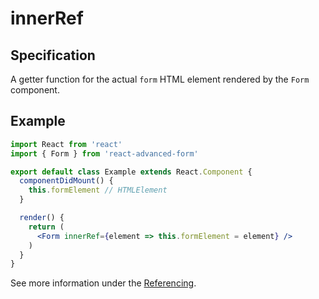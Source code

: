 # innerRef

## Specification

A getter function for the actual `form` HTML element rendered by the `Form` component.

## Example

```jsx
import React from 'react'
import { Form } from 'react-advanced-form'

export default class Example extends React.Component {
  componentDidMount() {
    this.formElement // HTMLElement
  }

  render() {
    return (
      <Form innerRef={element => this.formElement = element} />
    )
  }
}
```

See more information under the [Referencing](../../../architecture/referencing.md#inner-reference).

